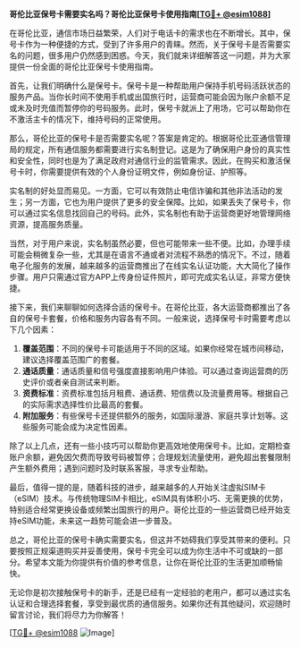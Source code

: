 **哥伦比亚保号卡需要实名吗？哥伦比亚保号卡使用指南[[TG💪+ @esim1088](https://t.me/s/esim1088)]**

在哥伦比亚，通信市场日益繁荣，人们对于电话卡的需求也在不断增长。其中，保号卡作为一种便捷的方式，受到了许多用户的青睐。然而，关于保号卡是否需要实名的问题，很多用户仍然感到困惑。今天，我们就来详细解答这一问题，并为大家提供一份全面的哥伦比亚保号卡使用指南。

首先，让我们明确什么是保号卡。保号卡是一种帮助用户保持手机号码活跃状态的服务产品。当你长时间不使用手机或出国旅行时，运营商可能会因为账户余额不足或未及时充值而暂停你的号码服务。此时，保号卡就派上了用场，它可以帮助你在不激活主卡的情况下，维持号码的正常使用。

那么，哥伦比亚的保号卡是否需要实名呢？答案是肯定的。根据哥伦比亚通信管理局的规定，所有通信服务都需要进行实名制登记。这是为了确保用户身份的真实性和安全性，同时也是为了满足政府对通信行业的监管需求。因此，在购买和激活保号卡时，你需要提供有效的个人身份证明文件，例如身份证、护照等。

实名制的好处显而易见。一方面，它可以有效防止电信诈骗和其他非法活动的发生；另一方面，它也为用户提供了更多的安全保障。比如，如果丢失了保号卡，你可以通过实名信息找回自己的号码。此外，实名制也有助于运营商更好地管理网络资源，提高服务质量。

当然，对于用户来说，实名制虽然必要，但也可能带来一些不便。比如，办理手续可能会稍微复杂一些，尤其是在语言不通或者对流程不熟悉的情况下。不过，随着电子化服务的发展，越来越多的运营商推出了在线实名认证功能，大大简化了操作步骤。用户只需通过官方APP上传身份证件照片，即可完成实名认证，非常方便快捷。

接下来，我们来聊聊如何选择合适的保号卡。在哥伦比亚，各大运营商都推出了各自的保号卡套餐，价格和服务内容各有不同。一般来说，选择保号卡时需要考虑以下几个因素：

1. **覆盖范围**：不同的保号卡可能适用于不同的区域。如果你经常在城市间移动，建议选择覆盖范围广的套餐。
2. **通话质量**：通话质量和信号强度直接影响用户体验。可以通过查询运营商的历史评价或者亲自测试来判断。
3. **资费标准**：资费标准包括月租费、通话费、短信费以及流量费用等。根据自己的实际需求选择性价比最高的套餐。
4. **附加服务**：有些保号卡还提供额外的服务，如国际漫游、家庭共享计划等。这些服务可能会成为决定性因素。

除了以上几点，还有一些小技巧可以帮助你更高效地使用保号卡。比如，定期检查账户余额，避免因欠费而导致号码被暂停；合理规划流量使用，避免超出套餐限制产生额外费用；遇到问题时及时联系客服，寻求专业帮助。

最后，值得一提的是，随着科技的进步，越来越多的人开始关注虚拟SIM卡（eSIM）技术。与传统物理SIM卡相比，eSIM具有体积小巧、无需更换的优势，特别适合经常更换设备或频繁出国旅行的用户。哥伦比亚的一些运营商已经开始支持eSIM功能，未来这一趋势可能会进一步普及。

总之，哥伦比亚的保号卡确实需要实名，但这并不妨碍我们享受其带来的便利。只要按照正规渠道购买并妥善使用，保号卡完全可以成为你生活中不可或缺的一部分。希望本文能为你提供有价值的参考信息，让你在哥伦比亚的生活更加顺畅愉快。

无论你是初次接触保号卡的新手，还是已经有一定经验的老用户，都可以通过实名认证和合理选择套餐，享受到最优质的通信服务。如果你还有其他疑问，欢迎随时留言讨论，我们将尽力为你解答！

[[TG💪+ @esim1088](https://t.me/s/esim1088) ![Image](https://i.postimg.cc/4NQfJmqS/Snipaste-2025-05-13-00-14-12.png)]